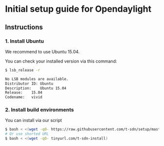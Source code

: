 Initial setup guide for Opendaylight
====================================

Instructions
------------

### 1. Install Ubuntu

We recommend to use Ubuntu 15.04.

You can check your installed version via this command:

```sh
$ lsb_release -r

No LSB modules are available.
Distributor ID: Ubuntu
Description:    Ubuntu 15.04
Release:    15.04
Codename:   vivid
```

### 2. Install build environments



You can install via our script 

```sh
$ bash < <(wget -qO- https://raw.githubusercontent.com/t-sdn/setup/master/install.sh)
# Or use shorted URL
$ bash < <(wget -qO- tinyurl.com/t-sdn-install)
```

